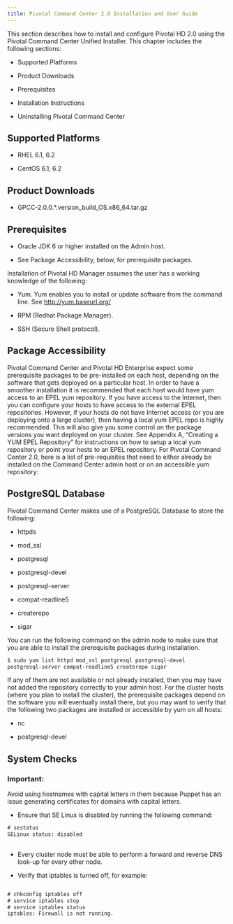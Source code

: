 ```yaml
---
title: Pivotal Command Center 2.0 Installation and User Guide
---
```


  This section describes how to install and configure Pivotal HD 2.0 using the Pivotal
Command Center Unified Installer.
This chapter includes the following sections:

   *  Supported Platforms  

   *  Product Downloads

   *  Prerequisites

   *  Installation Instructions

   *  Uninstalling Pivotal Command Center


Supported Platforms
--------------------

   *  RHEL 6.1, 6.2 

   *  CentOS 6.1, 6.2


                   
Product Downloads
-----------------

   *  GPCC-2.0.0.*.version_build_OS.x86_64.tar.gz

Prerequisites
-------------

   *  Oracle JDK 6 or higher installed on the Admin host.
  
   *  See Package Accessibility, below, for prerequisite packages.

   Installation of Pivotal HD Manager assumes the user has a working knowledge of the
   following:

   *  Yum. Yum enables you to install or update software from the command line. See
      http://yum.baseurl.org/

   *  RPM (Redhat Package Manager).

   *  SSH (Secure Shell protocol).
	

Package Accessibility
---------------------

Pivotal Command Center and Pivotal HD Enterprise expect some prerequisite
packages to be pre-installed on each host, depending on the software that gets
deployed on a particular host. In order to have a smoother installation it is
recommended that each host would have yum access to an EPEL yum repository. If
you have access to the Internet, then you can configure your hosts to have access to
the external EPEL repositories. However, if your hosts do not have Internet access (or
you are deploying onto a large cluster), then having a local yum EPEL repo is highly
recommended. This will also give you some control on the package versions you want
deployed on your cluster. See Appendix A, “Creating a YUM EPEL Repository” for
instructions on how to setup a local yum repository or point your hosts to an EPEL
repository.
For Pivotal Command Center 2.0, here is a list of pre-requisites that need to either
already be installed on the Command Center admin host or on an accessible yum
repository:

PostgreSQL Database
-------------------

Pivotal Command Center makes use of a PostgreSQL Database to store the following:

* httpds

* mod_ssl

* postgresql

* postgresql-devel

* postgresql-server

* compat-readline5

* createrepo

* sigar

You can run the following command on the admin node to make sure that you are able
to install the prerequisite packages during installation.

```xml
$ sudo yum list httpd mod_ssl postgresql postgresql-devel
postgresql-server compat-readline5 createrepo sigar

```

If any of them are not available or not already installed, then you may have not added
the repository correctly to your admin host.
For the cluster hosts (where you plan to install the cluster), the prerequisite packages
depend on the software you will eventually install there, but you may want to verify
that the following two packages are installed or accessible by yum on all hosts:

* nc

* postgresql-devel

System Checks
-------------

### Important:

   Avoid using hostnames with capital letters in them because Puppet has an
issue generating certificates for domains with capital letters.

* Ensure that SE Linux is disabled by running the following command:
  
```xml
# sestatus
SELinux status: disabled
  
```

* Every cluster node must be able to perform a forward and reverse DNS look-up
for every other node.

* Verify that iptables is turned off, for example:

```xml

# chkconfig iptables off
# service iptables stop
# service iptables status
iptables: Firewall is not running.

```



  

